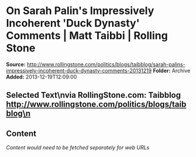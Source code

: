 # On Sarah Palin's Impressively Incoherent 'Duck Dynasty' Comments | Matt Taibbi | Rolling Stone

**Source:** http://www.rollingstone.com/politics/blogs/taibblog/sarah-palins-impressively-incoherent-duck-dynasty-comments-20131219
**Folder:** Archive
**Added:** 2013-12-19T12:09:00


## Selected Text\nvia RollingStone.com: Taibblog http://www.rollingstone.com/politics/blogs/taibblog\n

## Content
*Content would need to be fetched separately for web URLs*
